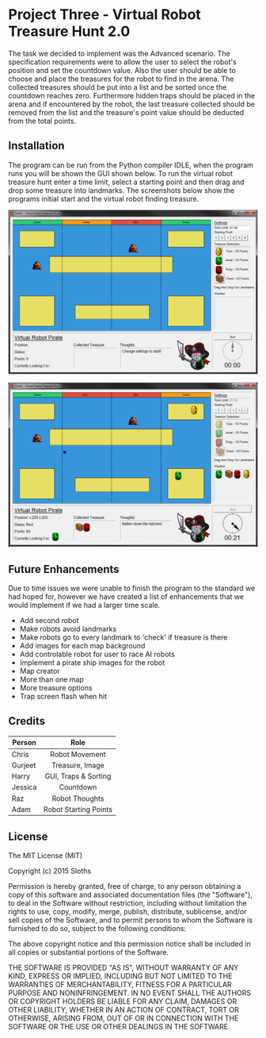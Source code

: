 # Project Three - Virtual Robot Treasure Hunt 2.0
The task we decided to implement was the Advanced scenario. The specification requirements were to allow the user to select the robot's position and set the countdown value. Also the user should be able to choose and place the treasures for the robot to find in the arena. The collected treasures should be put into a list and be sorted once the countdown reaches zero. Furthermore hidden traps should be placed in the arena and if encountered by the robot, the last treasure collected should be removed from the list and the treasure's point value should be deducted from the total points.

## Installation
 
The program can be run from the Python compiler IDLE, when the program runs you will be shown the GUI shown below. To run the virtual robot treasure hunt enter a time limit, select a starting point and then drag and drop some treasure into landmarks. The screenshots below show the programs initial start and the virtual robot finding treasure.

![Initial Start](https://github.com/Sloths/Project-Three/blob/master/screenshots/initial_start.jpg?raw=true)

![Running](https://github.com/Sloths/Project-Three/blob/master/screenshots/play.jpg?raw=true)
 
## Future Enhancements
 
Due to time issues we were unable to finish the program to the standard we had hoped for, however we have created a list of enhancements that we would implement if we had a larger time scale.

* Add second robot
* Make robots avoid landmarks
* Make robots go to every landmark to 'check' if treasure is there
* Add images for each map background
* Add controlable robot for user to race AI robots
* Implement a pirate ship images for the robot
* Map creator
* More than one map
* More treasure options
* Trap screen flash when hit
 
## Credits
 
| Person        | Role                   |
| ------------- |:----------------------:|
| Chris         | Robot Movement         |
| Gurjeet       | Treasure, Image        |
| Harry         | GUI, Traps & Sorting   |
| Jessica       | Countdown              |
| Raz           | Robot Thoughts         |
| Adam          | Robot Starting Points  |


## License
 
The MIT License (MIT)

Copyright (c) 2015 Sloths

Permission is hereby granted, free of charge, to any person obtaining a copy
of this software and associated documentation files (the "Software"), to deal
in the Software without restriction, including without limitation the rights
to use, copy, modify, merge, publish, distribute, sublicense, and/or sell
copies of the Software, and to permit persons to whom the Software is
furnished to do so, subject to the following conditions:

The above copyright notice and this permission notice shall be included in all
copies or substantial portions of the Software.

THE SOFTWARE IS PROVIDED "AS IS", WITHOUT WARRANTY OF ANY KIND, EXPRESS OR
IMPLIED, INCLUDING BUT NOT LIMITED TO THE WARRANTIES OF MERCHANTABILITY,
FITNESS FOR A PARTICULAR PURPOSE AND NONINFRINGEMENT. IN NO EVENT SHALL THE
AUTHORS OR COPYRIGHT HOLDERS BE LIABLE FOR ANY CLAIM, DAMAGES OR OTHER
LIABILITY, WHETHER IN AN ACTION OF CONTRACT, TORT OR OTHERWISE, ARISING FROM,
OUT OF OR IN CONNECTION WITH THE SOFTWARE OR THE USE OR OTHER DEALINGS IN THE
SOFTWARE.
